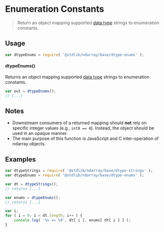 <!--

@license Apache-2.0

Copyright (c) 2025 The Stdlib Authors.

Licensed under the Apache License, Version 2.0 (the "License");
you may not use this file except in compliance with the License.
You may obtain a copy of the License at

   http://www.apache.org/licenses/LICENSE-2.0

Unless required by applicable law or agreed to in writing, software
distributed under the License is distributed on an "AS IS" BASIS,
WITHOUT WARRANTIES OR CONDITIONS OF ANY KIND, either express or implied.
See the License for the specific language governing permissions and
limitations under the License.

-->

# Enumeration Constants

> Return an object mapping supported [data type][@stdlib/ndarray/dtypes] strings to enumeration constants.

<!-- Section to include introductory text. Make sure to keep an empty line after the intro `section` element and another before the `/section` close. -->

<section class="intro">

</section>

<!-- /.intro -->

<!-- Package usage documentation. -->

<section class="usage">

## Usage

```javascript
var dtypeEnums = require( '@stdlib/ndarray/base/dtype-enums' );
```

#### dtypeEnums()

Returns an object mapping supported [data type][@stdlib/ndarray/dtypes] strings to enumeration constants.

```javascript
var out = dtypeEnums();
// {...}
```

</section>

<!-- /.usage -->

<!-- Package usage notes. Make sure to keep an empty line after the `section` element and another before the `/section` close. -->

<section class="notes">

## Notes

-   Downstream consumers of a returned mapping should **not** rely on specific integer values (e.g., `int8 == 0`). Instead, the object should be used in an opaque manner.
-   The main purpose of this function is JavaScript and C inter-operation of ndarray objects.

</section>

<!-- /.notes -->

<!-- Package usage examples. -->

<section class="examples">

## Examples

<!-- eslint no-undef: "error" -->

```javascript
var dtypeStrings = require( '@stdlib/ndarray/base/dtype-strings' );
var dtypeEnums = require( '@stdlib/ndarray/base/dtype-enums' );

var dt = dtypeStrings();
// returns [...]

var enums = dtypeEnums();
// returns {...}

var i;
for ( i = 0; i < dt.length; i++ ) {
    console.log( '%s => %d', dt[ i ], enums[ dt[ i ] ] );
}
```

</section>

<!-- /.examples -->

<!-- Section to include cited references. If references are included, add a horizontal rule *before* the section. Make sure to keep an empty line after the `section` element and another before the `/section` close. -->

<section class="references">

</section>

<!-- /.references -->

<!-- Section for related `stdlib` packages. Do not manually edit this section, as it is automatically populated. -->

<section class="related">

</section>

<!-- /.related -->

<!-- Section for all links. Make sure to keep an empty line after the `section` element and another before the `/section` close. -->

<section class="links">

[@stdlib/ndarray/dtypes]: https://github.com/stdlib-js/stdlib/tree/develop/lib/node_modules/%40stdlib/ndarray/dtypes

</section>

<!-- /.links -->
